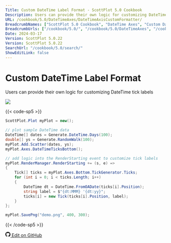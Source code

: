 ```yaml
---
Title: Custom DateTime Label Format - ScottPlot 5.0 Cookbook
Description: Users can provide their own logic for customizing DateTime tick labels
URL: /cookbook/5.0/DateTimeAxes/DateTimeAxisCustomFormatter/
BreadcrumbNames: ["ScottPlot 5.0 Cookbook", "DateTime Axes", "Custom DateTime Label Format"]
BreadcrumbUrls: ["/cookbook/5.0/", "/cookbook/5.0/DateTimeAxes", "/cookbook/5.0/DateTimeAxes/DateTimeAxisCustomFormatter"]
Date: 2024-03-17
Version: ScottPlot 5.0.22
Version: ScottPlot 5.0.22
SearchUrl: "/cookbook/5.0/search/"
ShowEditLink: false
---
```


# Custom DateTime Label Format


Users can provide their own logic for customizing DateTime tick labels

[![](/cookbook/5.0/images/DateTimeAxisCustomFormatter.png?240316205800)](/cookbook/5.0/images/DateTimeAxisCustomFormatter.png?240316205800)

{{< code-sp5 >}}

```cs
ScottPlot.Plot myPlot = new();

// plot sample DateTime data
DateTime[] dates = Generate.DateTime.Days(100);
double[] ys = Generate.RandomWalk(100);
myPlot.Add.Scatter(dates, ys);
myPlot.Axes.DateTimeTicksBottom();

// add logic into the RenderStarting event to customize tick labels
myPlot.RenderManager.RenderStarting += (s, e) =>
{
    Tick[] ticks = myPlot.Axes.Bottom.TickGenerator.Ticks;
    for (int i = 0; i < ticks.Length; i++)
    {
        DateTime dt = DateTime.FromOADate(ticks[i].Position);
        string label = $"{dt:MMM} '{dt:yy}";
        ticks[i] = new Tick(ticks[i].Position, label);
    }
};

myPlot.SavePng("demo.png", 400, 300);

```

{{< /code-sp5 >}}

<a href='https://github.com/ScottPlot/ScottPlot/blob/main/src/ScottPlot5/ScottPlot5%20Cookbook/Recipes/Axis/DateTimeAxes.cs'><svg xmlns="http://www.w3.org/2000/svg" width="16" height="16" fill="currentColor" class="mb-1 bi bi-github" viewBox="0 0 16 16">
  <path d="M8 0C3.58 0 0 3.58 0 8c0 3.54 2.29 6.53 5.47 7.59.4.07.55-.17.55-.38 0-.19-.01-.82-.01-1.49-2.01.37-2.53-.49-2.69-.94-.09-.23-.48-.94-.82-1.13-.28-.15-.68-.52-.01-.53.63-.01 1.08.58 1.23.82.72 1.21 1.87.87 2.33.66.07-.52.28-.87.51-1.07-1.78-.2-3.64-.89-3.64-3.95 0-.87.31-1.59.82-2.15-.08-.2-.36-1.02.08-2.12 0 0 .67-.21 2.2.82.64-.18 1.32-.27 2-.27s1.36.09 2 .27c1.53-1.04 2.2-.82 2.2-.82.44 1.1.16 1.92.08 2.12.51.56.82 1.27.82 2.15 0 3.07-1.87 3.75-3.65 3.95.29.25.54.73.54 1.48 0 1.07-.01 1.93-.01 2.2 0 .21.15.46.55.38A8.01 8.01 0 0 0 16 8c0-4.42-3.58-8-8-8"/>
</svg> Edit on GitHub</a>

